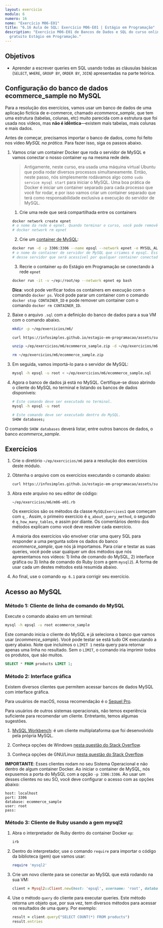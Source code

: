 ```yaml
---
layout: exercicio
modulo: 6
numero: 16
nome: "Exercício M06-E01"
title: "6.16 Aula de SQL: Exercício M06-E01 | Estágio em Programação"
description: "Exercício M06-E01 de Bancos de Dados e SQL do curso online
  gratuito Estágio em Programação."
---
```


## Objetivos

- Aprender a escrever queries em SQL usando todas as cláusulas básicas (`SELECT`, `WHERE`,
`GROUP BY`, `ORDER BY`, `JOIN`) apresentadas na parte teórica.

## Configuração do banco de dados ecommerce\_sample no MySQL

Para a resolução dos exercícios, vamos usar um banco de dados de uma aplicação fictícia de e-commerce, chamado _ecommerce\_sample_, que tem uma estrutura (tabelas, colunas, etc) muito parecida com a estrutura que foi usada nos vídeos, mas **não é idêntica**—existem mais tabelas, mais colunas e mais dados.

Antes de começar, precisamos importar o banco de dados, como foi feito nos vídeo *MySQL na prática*. Para fazer isso, siga os passos abaixo.

1. Vamos criar um container Docker que roda o servidor de MySQL e vamos conectar o nosso container
`ep` na mesma rede dele.

    > Antigamente, neste curso, era usada uma máquina virtual Ubuntu que podia rodar diversos
    > processos simultaneamente. Então, neste passo, nós simplesmente rodávamos algo como
    > `sudo service mysql start` para iniciar o MySQL. Uma boa prática de Docker é iniciar um
    > container separado para cada processo que você for rodar, e por isso vamos criar um container
    > separado que terá como responsabilidade exclusiva a execução do servidor de MySQL.

    1. Crie uma rede que será compartilhada entre os containers

    ```bash
    docker network create epnet
    # o nome da rede é epnet. Quando terminar o curso, você pode removê-la com o comando:
    # docker network rm epnet
    ```

    2. Crie um [container de MySQL](https://hub.docker.com/_/mysql):

    ```bash
    docker run -d -p 3306:3306 --name epsql --network epnet -e MYSQL_ALLOW_EMPTY_PASSWORD=yes mysql:5.7
    # o nome do container de servidor de MySQL que criamos é epsql. Esse nome também é o hostname
    # desse servidor que será acessível por qualquer container conectado na rede epnet.
    ```

    3. Recrie o container `ep` do Estágio em Programação se conectando à rede `epnet`

    ```bash
    docker run -it -v ~/ep:/root/ep --network epnet ep bash
    ```

    **Dica**: você pode verificar todos os containers em execução com o comando `docker ps`. Você
    pode parar um container com o comando `docker stop CONTAINER_ID` e pode remover um container com
    o comando `docker rm CONTAINER_ID`.

2. Baixe o arquivo `.sql` com a definição do banco de dados para a sua VM com o comando abaixo.

    ```bash
    mkdir -p ~/ep/exercicios/m6/

    curl https://infosimples.github.io/estagio-em-programacao/assets/supplies/m06/ecommerce_sample.zip -o ~/ep/exercicios/m6/ecommerce_sample.zip

    unzip ~/ep/exercicios/m6/ecommerce_sample.zip -d ~/ep/exercicios/m6/

    rm ~/ep/exercicios/m6/ecommerce_sample.zip
    ```

3. Em seguida, vamos importá-lo para o servidor de MySQL:

    ```bash
    mysql -h epsql -u root < ~/ep/exercicios/m6/ecommerce_sample.sql
    ```

4. Agora o banco de dados já está no MySQL. Certifique-se disso abrindo o cliente do MySQL no terminal e listando os bancos de dados disponíveis:

    ```bash
    # Este comando deve ser executado no terminal.
    mysql -h epsql -u root

    # Este comando deve ser executado dentro do MySQL.
    SHOW databases;
    ```

  O comando `SHOW databases` deverá listar, entre outros bancos de dados, o banco *ecommerce_sample*.

## Exercícios

1. Crie o diretório `~/ep/exercicios/m6` para a resolução dos exercícios deste módulo.

2. Obtenha o arquivo com os exercícios executando o comando abaixo:

    ```bash
    curl https://infosimples.github.io/estagio-em-programacao/assets/supplies/m06/m06-e01.rb -o ~/ep/exercicios/m6/m06-e01.rb
    ```

3. Abra este arquivo no seu editor de código:

    ```
    ~/ep/exercicios/m6/m06-e01.rb
    ```

    Os exercícios são os métodos da classe `MySQLExercises1` que começam com `q_`. Assim, o primeiro exercício é `q_about_query_method`, o segundo é `q_how_many_tables`, e assim por diante. Os comentários dentro dos métodos explicam como você deve resolver cada exercício.

    A maioria dos exercícios vão envolver criar uma query SQL para responder a uma pergunta sobre os dados do banco *ecommerce_sample*, que nós já importamos. Para criar e testar as suas queries, você pode usar qualquer um dos métodos que nós apresentamos nos vídeos: 1) linha de comando do MySQL, 2) interface gráfica ou 3) linha de comando do Ruby (com a gem `mysql2`). A forma de usar cada um destes métodos está resumida abaixo.

4. Ao final, use o comando `ep 6.1` para corrigir seu exercício.

## Acesso ao MySQL

### Método 1: Cliente de linha de comando do MySQL

Execute o comando abaixo em um terminal:

```bash
mysql -h epsql -u root ecommerce_sample
```

Este comando inicia o cliente do MySQL e já seleciona o banco que vamos usar (*ecommerce_sample*). Você pode testar se está tudo OK executando a query abaixo. Note que incluímos o `LIMIT 1` nesta query para retornar apenas uma linha no resultado. Sem o `LIMIT`, o comando iria imprimir todos os produtos, que são muitos.

```sql
SELECT * FROM products LIMIT 1;
```

### Método 2: Interface gráfica

Existem diversos clientes que permitem acessar bancos de dados MySQL com interface gráfica.

Para usuários de macOS, nossa recomendação é o [Sequel Pro](https://www.sequelpro.com/).

Para usuários de outros sistemas operacionais, não temos experiência suficiente para recomendar um
cliente. Entretanto, temos algumas sugestões.

1. [MySQL Workbench](https://www.mysql.com/products/workbench/): é um cliente multiplataforma que
foi desenvolvido pela própria MySQL.

2. Conheça opções de Windows
[nesta questão do Stack Overflow](https://stackoverflow.com/questions/6817551/sequel-pro-alternative-for-windows).

3. Conheça opções de GNU/Linux
[nesta questão do Stack Overflow](https://stackoverflow.com/questions/7759725/linux-alternatives-to-sequel-pro-gui-based-sql-navigator).

**IMPORTANTE**: Esses clientes rodam no seu Sistema Operacional e não dentro de algum container
Docker. Ao iniciar o container de MySQL, nós expusemos a porta do MySQL com a opção `-p 3306:3306`.
Ao usar um desses clientes no seu SO, você deve configurar o acesso com as opções abaixo:

```
host: localhost
port: 3306
database: ecommerce_sample
user: root
pass:
```

### Método 3: Cliente de Ruby usando a gem mysql2

1. Abra o interpretador de Ruby dentro do container Docker `ep`:

    ```bash
    irb
    ```

2. Dentro do interpretador, use o comando `require` para importar o código da biblioteca (gem) que vamos usar:

    ```ruby
    require 'mysql2'
    ```

3. Crie um novo cliente para se conectar ao MySQL que está rodando na sua VM:

    ```ruby
    client = Mysql2::Client.new(host: 'epsql', username: 'root', database: 'ecommerce_sample')
    ```

4. Use o método `query` do cliente para executar queries. Este método retorna um objeto que, por sua vez, tem diversos métodos para acessar os resultados de uma query. Por exemplo:

    ```ruby
    result = client.query("SELECT COUNT(*) FROM products")
    result.entries
    ```

